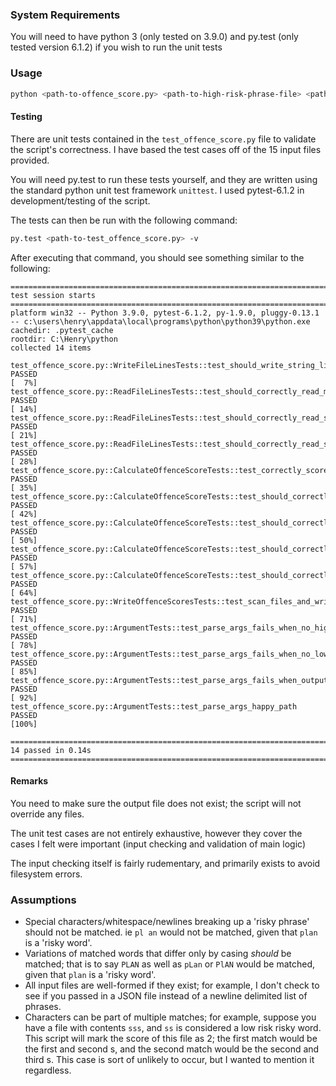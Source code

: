 ### System Requirements

You will need to have python 3 (only tested on 3.9.0) and py.test (only tested version 6.1.2) if you wish to run the unit tests

### Usage

```bash
python <path-to-offence_score.py> <path-to-high-risk-phrase-file> <path-to-low-risk-phrase-file> <path-to-output-file> <file1> [<file2>....<fileN>]
```

#### Testing
There are unit tests contained in the `test_offence_score.py` file to validate the script's correctness. I have based the test cases off of the 15 input files provided.

You will need py.test to run these tests yourself, and they are written using the standard python unit test framework `unittest`.
I used pytest-6.1.2 in development/testing of the script.

The tests can then be run with the following command:

```bash
py.test <path-to-test_offence_score.py> -v
```
After executing that command, you should see something similar to the following:


```
======================================================================================================== test session starts ========================================================================================================
platform win32 -- Python 3.9.0, pytest-6.1.2, py-1.9.0, pluggy-0.13.1 -- c:\users\henry\appdata\local\programs\python\python39\python.exe
cachedir: .pytest_cache
rootdir: C:\Henry\python
collected 14 items

test_offence_score.py::WriteFileLinesTests::test_should_write_string_list_to_file PASSED                                                                                                                                       [  7%]
test_offence_score.py::ReadFileLinesTests::test_should_correctly_read_multi_line_file_content PASSED                                                                                                                           [ 14%]
test_offence_score.py::ReadFileLinesTests::test_should_correctly_read_simple_file_content PASSED                                                                                                                               [ 21%]
test_offence_score.py::ReadFileLinesTests::test_should_correctly_read_special_characters_file_content PASSED                                                                                                                   [ 28%]
test_offence_score.py::CalculateOffenceScoreTests::test_correctly_scores_file_with_special_characters PASSED                                                                                                                   [ 35%]
test_offence_score.py::CalculateOffenceScoreTests::test_should_correctly_score_file_with_multiple_lines PASSED                                                                                                                 [ 42%]
test_offence_score.py::CalculateOffenceScoreTests::test_should_correctly_score_file_with_offences PASSED                                                                                                                       [ 50%]
test_offence_score.py::CalculateOffenceScoreTests::test_should_correctly_score_files_with_mixed_case_phrases PASSED                                                                                                            [ 57%]
test_offence_score.py::CalculateOffenceScoreTests::test_should_correctly_score_simple_file PASSED                                                                                                                              [ 64%]
test_offence_score.py::WriteOffenceScoresTests::test_scan_files_and_write_results_to_output_file_in_order PASSED                                                                                                               [ 71%]
test_offence_score.py::ArgumentTests::test_parse_args_fails_when_no_high_risk_exists PASSED                                                                                                                                    [ 78%]
test_offence_score.py::ArgumentTests::test_parse_args_fails_when_no_low_risk_exists PASSED                                                                                                                                     [ 85%]
test_offence_score.py::ArgumentTests::test_parse_args_fails_when_output_file_already_exists PASSED                                                                                                                             [ 92%]
test_offence_score.py::ArgumentTests::test_parse_args_happy_path PASSED                                                                                                                                                        [100%]

======================================================================================================== 14 passed in 0.14s =========================================================================================================
```

#### Remarks
You need to make sure the output file does not exist; the script will not override any files.

The unit test cases are not entirely exhaustive, however they cover the cases I felt were important (input checking and validation of main logic)

The input checking itself is fairly rudementary, and primarily exists to avoid filesystem errors. 

### Assumptions

- Special characters/whitespace/newlines breaking up a 'risky phrase' should not be matched. ie `pl an` would not be matched, given that `plan` is a 'risky word'.
- Variations of matched words that differ only by casing _should_ be matched; that is to say `PLAN` as well as `pLan` or `PlAN` would be matched, given that `plan` is a 'risky word'.
- All input files are well-formed if they exist; for example, I don't check to see if you passed in a JSON file instead of a newline delimited list of phrases.
- Characters can be part of multiple matches; for example, suppose you have a file with contents `sss`, and `ss` is considered a low risk risky word. This script will mark the score of this file as 2; the first match would be the first and second s, and the second match would be the second and third s. This case is sort of unlikely to occur, but I wanted to mention it regardless.






